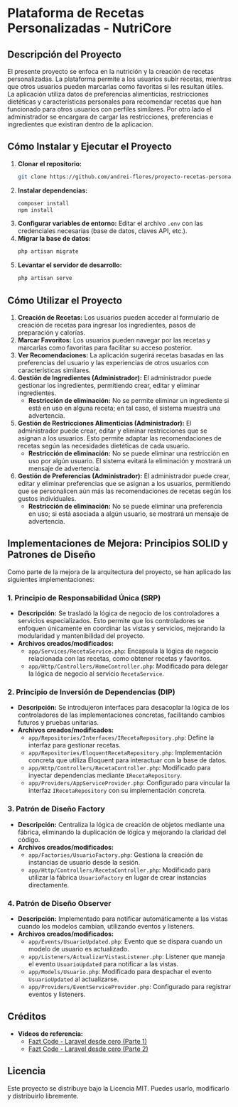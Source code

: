 # Plataforma de Recetas Personalizadas - NutriCore

## Descripción del Proyecto
El presente proyecto se enfoca en la nutrición y la creación de recetas personalizadas. La plataforma permite a los usuarios subir recetas, mientras que otros usuarios pueden marcarlas como favoritas si les resultan útiles. La aplicación utiliza datos de preferencias alimenticias, restricciones dietéticas y características personales para recomendar recetas que han funcionado para otros usuarios con perfiles similares. Por otro lado el administrador se encargara de cargar las restricciones, preferencias e ingredientes que existiran dentro de la aplicacion.

## Cómo Instalar y Ejecutar el Proyecto
1. **Clonar el repositorio:**
   ```bash
   git clone https://github.com/andrei-flores/proyecto-recetas-personalizadas.git
   ```
2. **Instalar dependencias:**
   ```bash
   composer install
   npm install
   ```
3. **Configurar variables de entorno:** Editar el archivo `.env` con las credenciales necesarias (base de datos, claves API, etc.).
4. **Migrar la base de datos:**
   ```bash
   php artisan migrate
   ```
5. **Levantar el servidor de desarrollo:**
   ```bash
   php artisan serve
   ```

## Cómo Utilizar el Proyecto
1. **Creación de Recetas:** Los usuarios pueden acceder al formulario de creación de recetas para ingresar los ingredientes, pasos de preparación y calorías.
2. **Marcar Favoritos:** Los usuarios pueden navegar por las recetas y marcarlas como favoritas para facilitar su acceso posterior.
3. **Ver Recomendaciones:** La aplicación sugerirá recetas basadas en las preferencias del usuario y las experiencias de otros usuarios con características similares.
4. **Gestión de Ingredientes (Administrador):** El administrador puede gestionar los ingredientes, permitiendo crear, editar y eliminar ingredientes.
   - **Restricción de eliminación:** No se permite eliminar un ingrediente si está en uso en alguna receta; en tal caso, el sistema muestra una advertencia.
5. **Gestión de Restricciones Alimenticias (Administrador):** El administrador puede crear, editar y eliminar restricciones que se asignan a los usuarios. Esto permite adaptar las recomendaciones de recetas según las necesidades dietéticas de cada usuario.
   - **Restricción de eliminación:** No se puede eliminar una restricción en uso por algún usuario. El sistema evitará la eliminación y mostrará un mensaje de advertencia.
6. **Gestión de Preferencias (Administrador):** El administrador puede crear, editar y eliminar preferencias que se asignan a los usuarios, permitiendo que se personalicen aún más las recomendaciones de recetas según los gustos individuales.
   - **Restricción de eliminación:** No se puede eliminar una preferencia en uso; si está asociada a algún usuario, se mostrará un mensaje de advertencia.

## Implementaciones de Mejora: Principios SOLID y Patrones de Diseño

Como parte de la mejora de la arquitectura del proyecto, se han aplicado las siguientes implementaciones:

### **1. Principio de Responsabilidad Única (SRP)**
- **Descripción:** Se trasladó la lógica de negocio de los controladores a servicios especializados. Esto permite que los controladores se enfoquen únicamente en coordinar las vistas y servicios, mejorando la modularidad y mantenibilidad del proyecto.
- **Archivos creados/modificados:**
  - `app/Services/RecetaService.php`: Encapsula la lógica de negocio relacionada con las recetas, como obtener recetas y favoritos.
  - `app/Http/Controllers/HomeController.php`: Modificado para delegar la lógica de negocio al servicio `RecetaService`.

### **2. Principio de Inversión de Dependencias (DIP)**
- **Descripción:** Se introdujeron interfaces para desacoplar la lógica de los controladores de las implementaciones concretas, facilitando cambios futuros y pruebas unitarias.
- **Archivos creados/modificados:**
  - `app/Repositories/Interfaces/IRecetaRepository.php`: Define la interfaz para gestionar recetas.
  - `app/Repositories/EloquentRecetaRepository.php`: Implementación concreta que utiliza Eloquent para interactuar con la base de datos.
  - `app/Http/Controllers/RecetaController.php`: Modificado para inyectar dependencias mediante `IRecetaRepository`.
  - `app/Providers/AppServiceProvider.php`: Configurado para vincular la interfaz `IRecetaRepository` con su implementación concreta.

### **3. Patrón de Diseño Factory**
- **Descripción:** Centraliza la lógica de creación de objetos mediante una fábrica, eliminando la duplicación de lógica y mejorando la claridad del código.
- **Archivos creados/modificados:**
  - `app/Factories/UsuarioFactory.php`: Gestiona la creación de instancias de usuario desde la sesión.
  - `app/Http/Controllers/RecetaController.php`: Modificado para utilizar la fábrica `UsuarioFactory` en lugar de crear instancias directamente.

### **4. Patrón de Diseño Observer**
- **Descripción:** Implementado para notificar automáticamente a las vistas cuando los modelos cambian, utilizando eventos y listeners.
- **Archivos creados/modificados:**
  - `app/Events/UsuarioUpdated.php`: Evento que se dispara cuando un modelo de usuario es actualizado.
  - `app/Listeners/ActualizarVistasListener.php`: Listener que maneja el evento `UsuarioUpdated` para notificar a las vistas.
  - `app/Models/Usuario.php`: Modificado para despachar el evento `UsuarioUpdated` al actualizarse.
  - `app/Providers/EventServiceProvider.php`: Configurado para registrar eventos y listeners.

## Créditos
- **Videos de referencia:**
  - [Fazt Code - Laravel desde cero (Parte 1)](https://www.youtube.com/watch?v=_Rsen6614Dg&t=247s&ab_channel=FaztCode)
  - [Fazt Code - Laravel desde cero (Parte 2)](https://www.youtube.com/watch?v=uU7tWbyqKXc&t=494s&ab_channel=FaztCode)

## Licencia
Este proyecto se distribuye bajo la Licencia MIT. Puedes usarlo, modificarlo y distribuirlo libremente.